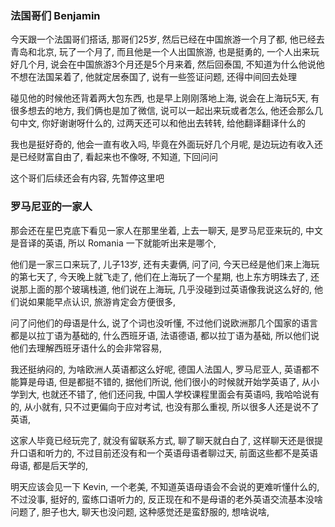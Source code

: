 ### 法国哥们 Benjamin
今天跟一个法国哥们搭话, 那哥们25岁, 然后已经在中国旅游一个月了都, 他已经去青岛和北京, 玩了一个月了, 而且他是一个人出国旅游, 也是挺勇的, 一个人出来玩好几个月, 说会在中国旅游3个月还是5个月来着, 然后回泰国, 不知道为什么他说他不想在法国呆着了, 他就定居泰国了, 说有一些签证问题, 还得中间回去处理

碰见他的时候他还背着两大包东西, 也是早上刚刚落地上海, 说会在上海玩5天, 有很多想去的地方, 我们俩也是加了微信, 说可以一起出来玩或者怎么, 他还会那么几句中文, 你好谢谢呀什么的, 过两天还可以和他出去转转, 给他翻译翻译什么的

我也是挺好奇的, 他会一直有收入吗, 毕竟在外面玩好几个月呢, 是边玩边有收入还是已经财富自由了, 看起来也不像呀, 不知道, 下回问问

这个哥们后续还会有内容, 先暂停这里吧
### 罗马尼亚的一家人
那会还在星巴克底下看见一家人在那里坐着, 上去一聊天, 是罗马尼亚来玩的, 中文是音译的英语, 所以 Romania 一下就能听出来是哪个, 

他们是一家三口来玩了, 儿子13岁, 还有夫妻俩, 问了问, 今天已经是他们来上海玩的第七天了, 今天晚上就飞走了, 他们在上海玩了一个星期, 也上东方明珠去了, 还说那上面的那个玻璃栈道, 他们说在上海玩, 几乎没碰到过英语像我说这么好的, 他们说如果能早点认识, 旅游肯定会方便很多,

问了问他们的母语是什么, 说了个词也没听懂, 不过他们说欧洲那几个国家的语言都是以拉丁语为基础的, 什么西班牙语, 法语德语, 都以拉丁语为基础, 所以他们说他们去理解西班牙语什么的会非常容易,

我还挺纳闷的, 为啥欧洲人英语都这么好呢, 德国人法国人, 罗马尼亚人, 英语都不能算是母语, 但是都挺不错的, 据他们所说, 他们很小的时候就开始学英语了, 从小学到大, 也就还不错了, 他们还问我, 中国人学校课程里面会有英语吗, 我哈哈说有的, 从小就有, 只不过更偏向于应对考试, 也没有那么重视, 所以很多人还是说不了英语,

这家人毕竟已经玩完了, 就没有留联系方式, 聊了聊天就白白了, 这样聊天还是很提升口语和听力的, 不过目前还没有和一个英语母语者聊过天, 前面这些都不是英语母语, 都是后天学的, 

明天应该会见一下 Kevin, 一个老美, 不知道英语母语会不会说的更难听懂什么的, 不过没事, 挺好的, 蛮练口语听力的, 反正现在和不是母语的老外英语交流基本没啥问题了, 胆子也大, 聊天也没问题, 这种感觉还是蛮舒服的, 想啥说啥,
